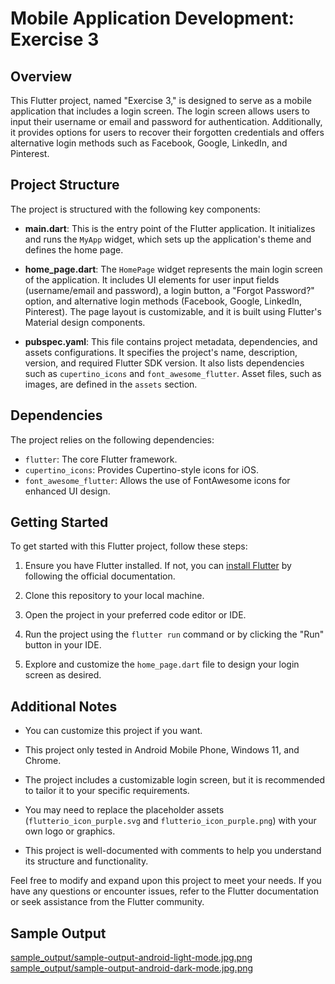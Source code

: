 # Mobile Application Development: Exercise 3

## Overview

This Flutter project, named "Exercise 3," is designed to serve as a mobile application that includes a login screen. The login screen allows users to input their username or email and password for authentication. Additionally, it provides options for users to recover their forgotten credentials and offers alternative login methods such as Facebook, Google, LinkedIn, and Pinterest.

## Project Structure

The project is structured with the following key components:

- **main.dart**: This is the entry point of the Flutter application. It initializes and runs the `MyApp` widget, which sets up the application's theme and defines the home page.

- **home_page.dart**: The `HomePage` widget represents the main login screen of the application. It includes UI elements for user input fields (username/email and password), a login button, a "Forgot Password?" option, and alternative login methods (Facebook, Google, LinkedIn, Pinterest). The page layout is customizable, and it is built using Flutter's Material design components.

- **pubspec.yaml**: This file contains project metadata, dependencies, and assets configurations. It specifies the project's name, description, version, and required Flutter SDK version. It also lists dependencies such as `cupertino_icons` and `font_awesome_flutter`. Asset files, such as images, are defined in the `assets` section.

## Dependencies

The project relies on the following dependencies:

- `flutter`: The core Flutter framework.
- `cupertino_icons`: Provides Cupertino-style icons for iOS.
- `font_awesome_flutter`: Allows the use of FontAwesome icons for enhanced UI design.

## Getting Started

To get started with this Flutter project, follow these steps:

1. Ensure you have Flutter installed. If not, you can [install Flutter](https://flutter.dev/docs/get-started/install) by following the official documentation.

2. Clone this repository to your local machine.

3. Open the project in your preferred code editor or IDE.

4. Run the project using the `flutter run` command or by clicking the "Run" button in your IDE.

5. Explore and customize the `home_page.dart` file to design your login screen as desired.

## Additional Notes

- You can customize this project if you want.

- This project only tested in Android Mobile Phone, Windows 11, and Chrome.

- The project includes a customizable login screen, but it is recommended to tailor it to your specific requirements.

- You may need to replace the placeholder assets (`flutterio_icon_purple.svg` and `flutterio_icon_purple.png`) with your own logo or graphics.

- This project is well-documented with comments to help you understand its structure and functionality.

Feel free to modify and expand upon this project to meet your needs. If you have any questions or encounter issues, refer to the Flutter documentation or seek assistance from the Flutter community.

## Sample Output

[sample_output/sample-output-android-light-mode.jpg.png](https://raw.githubusercontent.com/poralcode/exercise_3/main/sample_output/sample-output-android-light-mode.jpg)
[sample_output/sample-output-android-dark-mode.jpg.png](https://raw.githubusercontent.com/poralcode/exercise_3/main/sample_output/sample-output-android-dark-mode.jpg)

